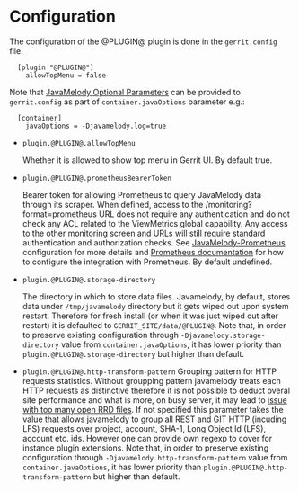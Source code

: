 Configuration
=============

The configuration of the @PLUGIN@ plugin is done in the `gerrit.config`
file.

```
  [plugin "@PLUGIN@"]
    allowTopMenu = false
```

Note that [JavaMelody Optional Parameters](https://github.com/javamelody/javamelody/wiki/UserGuide#6-optional-parameters)
can be provided to `gerrit.config` as part of `container.javaOptions`
parameter e.g.:

```
  [container]
    javaOptions = -Djavamelody.log=true
```

- <a id="allowTopMenu"> `plugin.@PLUGIN@.allowTopMenu`

  Whether it is allowed to show top menu in Gerrit UI.
  By default true.

- <a id="prometheusBearerToken"> `plugin.@PLUGIN@.prometheusBearerToken`

  Bearer token for allowing Prometheus to query JavaMelody data
  through its scraper.
  When defined, access to the /monitoring?format=prometheus URL
  does not require any authentication and do not check any ACL related
  to the ViewMetrics global capability. Any access to the other monitoring
  screen and URLs will still require standard authentication and authorization checks.
  See <a href="https://github.com/javamelody/javamelody/wiki/UserGuideAdvanced#exposing-metrics-to-prometheus">JavaMelody-Prometheus</a>
  configuration for more details and
  <a href="https://prometheus.io/docs/prometheus/latest/configuration/configuration/">Prometheus documentation</a>
  for how to configure the integration with Prometheus.
  By default undefined.

- <a id="storage-directory"> `plugin.@PLUGIN@.storage-directory`

  The directory in which to store data files. Javamelody, by default,
  stores data under `/tmp/javamelody` directory but it gets wiped out
  upon system restart. Therefore for fresh install (or when it was just
  wiped out after restart) it is defaulted to `GERRIT_SITE/data/@PLUGIN@`.
  Note that, in order to preserve existing configuration through
  `-Djavamelody.storage-directory` value from `container.javaOptions`,
  it has lower priority than `plugin.@PLUGIN@.storage-directory` but higher
  than default.

- <a id="http-transform-pattern"> `plugin.@PLUGIN@.http-transform-pattern`
  Grouping pattern for HTTP requests statistics. Without groupping pattern
  javamelody treats each HTTP requests as distinctive therefore it is not
  possible to deduct overal site performance and what is more, on busy server,
  it may lead to
  [issue with too many open RRD files](https://stackoverflow.com/questions/19147762/javamelody-crashing-the-server-with-thousands-of-rrd-files).
  If not specified this parameter takes the value that allows javamelody to
  group all REST and GIT HTTP (incuding LFS) requests over project, account,
  SHA-1, Long Object Id (LFS), account etc. ids. However one can provide own
  regexp to cover for instance plugin extensions.
  Note that, in order to preserve existing configuration through
  `-Djavamelody.http-transform-pattern` value from `container.javaOptions`,
  it has lower priority than `plugin.@PLUGIN@.http-transform-pattern` but higher
  than default.

